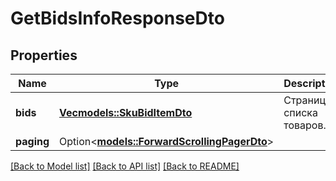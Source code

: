# GetBidsInfoResponseDto

## Properties

Name | Type | Description | Notes
------------ | ------------- | ------------- | -------------
**bids** | [**Vec<models::SkuBidItemDto>**](SkuBidItemDTO.md) | Страница списка товаров. | 
**paging** | Option<[**models::ForwardScrollingPagerDto**](ForwardScrollingPagerDTO.md)> |  | [optional]

[[Back to Model list]](../README.md#documentation-for-models) [[Back to API list]](../README.md#documentation-for-api-endpoints) [[Back to README]](../README.md)


